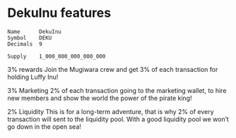 # DekuInu features

```
Name      DekuInu
Symbol    DEKU
Decimals  9

Supply    1_000_000_000_000_000
```

3% rewards
Join the Mugiwara crew and get 3% of each transaction for holding Luffy Inu!

3% Marketing
2% of each transaction going to the marketing wallet, to hire new members and show the world the power of the pirate king!

2% Liquidity
This is for a long-term adventure, that is why 2% of every transaction will sent to the liquidity pool. With a good liquidity pool we won’t go down in the open sea!

